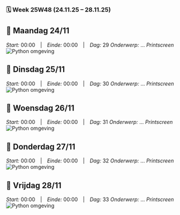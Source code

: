 ### 🗓️ Week 25W48 (24.11.25 – 28.11.25)

## 📅 Maandag 24/11
*Start:* 00:00 | *Einde:* 00:00 | *Dag:* 29
*Onderwerp:* ...
*Printscreen*
![Python omgeving](../images/oktober_2025/)

## 📅 Dinsdag 25/11
*Start:* 00:00 | *Einde:* 00:00 | *Dag:* 30 
*Onderwerp:* ...
*Printscreen*
![Python omgeving](../images/oktober_2025/)

## 📅 Woensdag 26/11
*Start:* 00:00 | *Einde:* 00:00 | *Dag:* 31 
*Onderwerp:* ...
*Printscreen*
![Python omgeving](../images/oktober_2025/)

## 📅 Donderdag 27/11
*Start:* 00:00 | *Einde:* 00:00 | *Dag:* 32
*Onderwerp:* ...
*Printscreen*
![Python omgeving](../images/oktober_2025/)

## 📅 Vrijdag 28/11
*Start:* 00:00 | *Einde:* 00:00 | *Dag:* 33
*Onderwerp:* ...
*Printscreen*
![Python omgeving](../images/oktober_2025/)